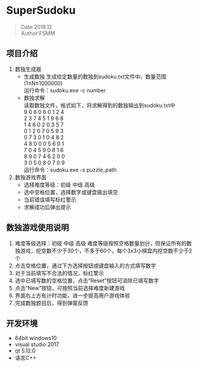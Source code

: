 # SuperSudoku
> Date:2018.12  
> Author:FSMM

## 项目介绍
1. 数独生成器
    * 生成数独
      生成给定数量的数独到sudoku.txt文件中，数量范围(1≤N≤1000000)  
      运行命令：sudoku.exe -c number
    * 数独求解  
      读取数独文件，格式如下，将求解得到的数独输出到sudoku.txt中  
        9	0	8	0	6	0	1	2	4   
        2	3	7	4	5	1	9	6	8   
        1	4	6	0	2	0	3	5	7   
        0	1	2	0	7	0	5	9	3   
        0	7	3	0	1	0	4	8	2   
        4	8	0	0	0	5	6	0	1   
        7	0	4	5	9	0	8	1	6   
        8	9	0	7	4	6	2	0	0   
        3	0	5	0	8	0	7	0	9  
      运行命令：sudoku.exe -s puzzle_path
2. 数独游戏界面
    * 选择难度等级：初级 中级 高级
    * 选中空格位置，选择数字或键盘输出填空
    * 当前错误填写标红警示
    * 求解成功后弹出提示
    
## 数独游戏使用说明
1. 难度等级选择：初级 中级 高级
    难度等级按照空格数量划分，但保证所有的数独游戏，挖空数不少于30个，不多于60个，每个3x3小棋盘内挖空数不少于2个
2. 点击空格位置，通过下方选择按钮或键盘输入的方式填写数字
3. 对于当前填写不合法的情况，标红警示
4. 选中已填写数的空格位置，点击“Reset”按钮可消除已填写数字
5. 点击“New”按钮，可按照当前选择难度新建游戏
6. 界面右上方有计时功能，进一步提高用户游戏体验
7. 完成数独题目后，得到弹窗反馈
    
## 开发环境
* 64bit windows10
* visual studio 2017
* qt 5.12.0
* 语言C++
